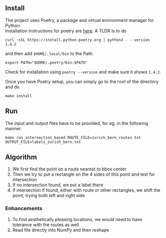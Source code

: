 ## Install

The project uses Poetry, a package and virtual environment manager for Python.  
Installation instructions for poetry are [here](https://python-poetry.org/docs/). 
A TLDR is to do 

```
curl -sSL https://install.python-poetry.org | python3 - --version 1.4.2
```

and then add `$HOME/.local/bin` to the Path. 
```
export PATH="$HOME/.poetry/bin:$PATH"
```

Check for installation using `poetry --version` and make sure it shows `1.4.2`.

Once you have Poetry setup, you can simply go to the root of the directory and do

```
make install
```


## Run

The input and output files have to be provided, for eg. in the following manner. 
```
make run_intersection_based ROUTE_FILE=zurich_bern_routes.txt OUTPUT_FILE=labels_zurich_bern.txt
```


## Algorithm

1. We first find the point on a route nearest to bbox center
2. Then we try to put a rectangle on the 4 sides of this point and test for intersection
3. If no intersection found, we put a label there
4. If intersection if found, either with route or other rectangles, we shift the point, trying both left and right side

### Enhancements
1. To find aesthetically pleasing locations, we would need to have tolerance with the routes as well
2. Read file directly into NumPy and then reshape